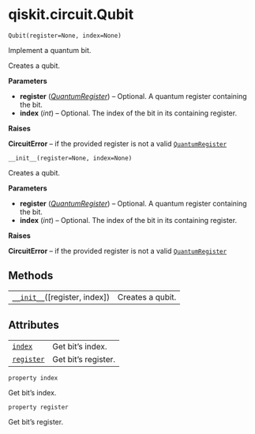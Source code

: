 # qiskit.circuit.Qubit



`Qubit(register=None, index=None)`

Implement a quantum bit.

Creates a qubit.

**Parameters**

*   **register** ([*QuantumRegister*](qiskit.circuit.QuantumRegister#qiskit.circuit.QuantumRegister "qiskit.circuit.QuantumRegister")) – Optional. A quantum register containing the bit.
*   **index** (*int*) – Optional. The index of the bit in its containing register.

**Raises**

**CircuitError** – if the provided register is not a valid [`QuantumRegister`](qiskit.circuit.QuantumRegister#qiskit.circuit.QuantumRegister "qiskit.circuit.QuantumRegister")



`__init__(register=None, index=None)`

Creates a qubit.

**Parameters**

*   **register** ([*QuantumRegister*](qiskit.circuit.QuantumRegister#qiskit.circuit.QuantumRegister "qiskit.circuit.QuantumRegister")) – Optional. A quantum register containing the bit.
*   **index** (*int*) – Optional. The index of the bit in its containing register.

**Raises**

**CircuitError** – if the provided register is not a valid [`QuantumRegister`](qiskit.circuit.QuantumRegister#qiskit.circuit.QuantumRegister "qiskit.circuit.QuantumRegister")

## Methods

|                                                                                                  |                  |
| ------------------------------------------------------------------------------------------------ | ---------------- |
| [`__init__`](#qiskit.circuit.Qubit.__init__ "qiskit.circuit.Qubit.__init__")(\[register, index]) | Creates a qubit. |

## Attributes

|                                                                              |                     |
| ---------------------------------------------------------------------------- | ------------------- |
| [`index`](#qiskit.circuit.Qubit.index "qiskit.circuit.Qubit.index")          | Get bit’s index.    |
| [`register`](#qiskit.circuit.Qubit.register "qiskit.circuit.Qubit.register") | Get bit’s register. |



`property index`

Get bit’s index.



`property register`

Get bit’s register.
